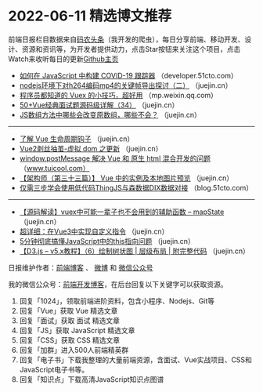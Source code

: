 # 2022-06-11 精选博文推荐

前端日报栏目数据来自[码农头条](http://hao.caibaojian.com.cn/)（我开发的爬虫），每日分享前端、移动开发、设计、资源和资讯等，为开发者提供动力，点击Star按钮来关注这个项目，点击Watch来收听每日的更新[Github主页](https://github.com/kujian/frontendDaily)
* [如何在 JavaScript 中构建 COVID-19 跟踪器](https://developer.51cto.com/article/711275.html) （developer.51cto.com）
* [nodejs环境下对h264编码mp4的关键帧导出探讨（二）](https://juejin.cn/post/7107419762602278925) （juejin.cn）
* [程序员都知道的 Vuex 的小技巧，超好用](https://mp.weixin.qq.com/s?__biz=MzA4Nzg0MDM5Nw==&mid=2247513172&idx=1&sn=d5129f969d6f6a7ff2107b567c0e9d37) （mp.weixin.qq.com）
* [50+Vue经典面试题源码级详解（34）](https://juejin.cn/post/7107617110913712158) （juejin.cn）
* [JS数组方法中哪些会改变原数组，哪些不会？](https://juejin.cn/post/7107415332666474504) （juejin.cn）

***
* [了解 Vue 生命周期钩子](https://juejin.cn/post/7107583635330433060) （juejin.cn）
* [Vue2剥丝抽茧-虚拟 dom 之更新](https://juejin.cn/post/7107411932491022350) （juejin.cn）
* [window.postMessage 解决 Vue 和 原生 html 混合开发的问题](http://www.tuicool.com/articles/hit/z2Uj226) （www.tuicool.com）
* [【架构师（第三十三篇）】 Vue 中的实例及本地图片预览](https://juejin.cn/post/7107409431867949087) （juejin.cn）
* [仅需三步学会使用低代码ThingJS与森数据DIX数据对接](https://blog.51cto.com/u_15159105/5373263) （blog.51cto.com）

***
* [【源码解读】vuex中可能一辈子也不会用到的辅助函数 &#8211; mapState](https://juejin.cn/post/7107508750222622757) （juejin.cn）
* [超详细：在Vue3中实现自定义指令](https://juejin.cn/post/7107477387578703885) （juejin.cn）
* [5分钟彻底搞懂JavaScript中的this指向问题](https://juejin.cn/post/7107476630717038606) （juejin.cn）
* [【D3.js &#8211; v5.x教程】（6）绘制树状图 | 层级布局 | 附完整代码](https://juejin.cn/post/7107417515650711565) （juejin.cn）

日报维护作者：[前端博客](http://caibaojian.com.cn/) 、 [微博](http://weibo.com/kujian) 和 [微信公众号](https://open.weixin.qq.com/qr/code?username=caibaojian_com)

我的微信公众号：[前端开发博客](https://open.weixin.qq.com/qr/code?username=caibaojian_com)，在后台回复以下关键字可以获取资源。

1. 回复「1024」，领取前端进阶资料，包含小程序、Nodejs、Git等
2. 回复「Vue」获取 Vue 精选文章
3. 回复「面试」获取 面试 精选文章
4. 回复「JS」获取 JavaScript 精选文章
5. 回复「CSS」获取 CSS 精选文章
6. 回复「加群」进入500人前端精英群
7. 回复「电子书」下载我整理的大量前端资源，含面试、Vue实战项目、CSS和JavaScript电子书等。
8. 回复「知识点」下载高清JavaScript知识点图谱